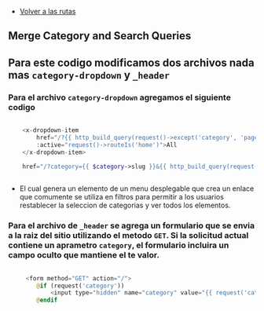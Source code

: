 - [Volver a las rutas](/Readme.md)

## Merge Category and Search Queries

## Para este codigo modificamos dos archivos nada mas `category-dropdown` y `_header`


### Para el archivo `category-dropdown` agregamos el siguiente codigo 


```php

    <x-dropdown-item 
        href="/?{{ http_build_query(request()->except('category', 'page')) }}"
        :active="request()->routeIs('home')">All
    </x-dropdown-item>

    href="/?category={{ $category->slug }}&{{ http_build_query(request()->except('category', 'page')) }}"
    
```

- El cual genera un elemento de un menu desplegable que crea un enlace que comumente se utiliza en filtros para permitir a los usuarios restablecer la seleccion de categorias y ver todos los elementos.


### Para el archivo de `_header` se agrega un formulario que se envia a la raiz del sitio  utilizando el metodo `GET`. Si la solicitud actual contiene un aprametro `category`, el formulario incluira un campo oculto que mantiene el te valor.


```php

     <form method="GET" action="/">
        @if (request('category'))
            <input type="hidden" name="category" value="{{ request('category') }}">
        @endif
    
```
